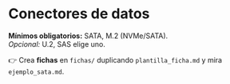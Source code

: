 
# Conectores de datos

**Mínimos obligatorios:** SATA, M.2 (NVMe/SATA).  
*Opcional:* U.2, SAS elige uno.

👉 Crea **fichas** en `fichas/` duplicando `plantilla_ficha.md` y mira `ejemplo_sata.md`.
